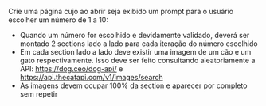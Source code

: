 Crie uma página cujo ao abrir seja exibido um prompt para o usuário escolher um número de 1 a 10:

- Quando um número for escolhido e devidamente validado, deverá ser montado 2 sections lado a lado para cada iteração do número escolhido
- Em cada section lado a lado deve existir uma imagem de um cão e um gato respectivamente. Isso deve ser feito consultando aleatoriamente a API:
https://dog.ceo/dog-api/ e https://api.thecatapi.com/v1/images/search 
- As imagens devem ocupar 100% da section e aparecer por completo sem repetir

